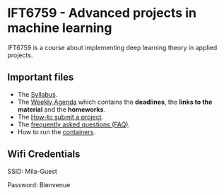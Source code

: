 # IFT6759 - Advanced projects in machine learning
IFT6759 is a course about implementing deep learning theory in applied projects.

## Important files
- The [Syllabus](https://github.com/mila-udem/ift6759/blob/master/syllabus.md).
- The [Weekly Agenda](https://github.com/mila-udem/ift6759/blob/master/agenda.md) which contains the __deadlines__, the __links to the material__ and the __homeworks__.
- The [How-to submit a project](https://github.com/mila-udem/ift6759/blob/master/howto-submit.md).
- The [frequently asked questions (FAQ)](https://github.com/mila-udem/ift6759/blob/master/faq.md).
- How to run the [containers](https://github.com/mila-udem/ift6759/tree/master/container).


## Wifi Credentials
SSID: Mila-Guest

Password: Bienvenue


